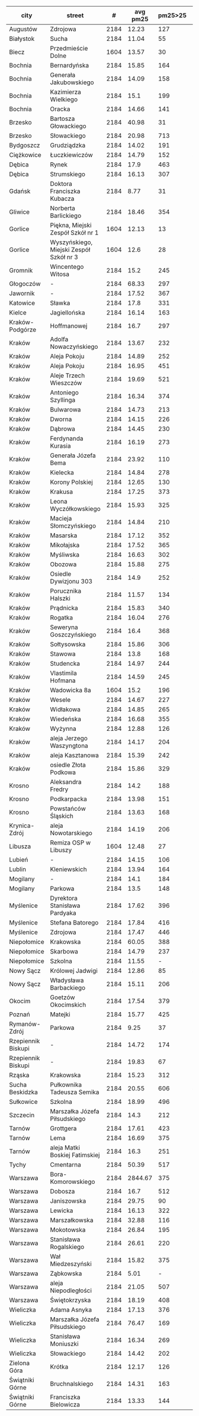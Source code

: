 city|street|#|avg pm25|pm25>25|pm25>50|pm25>100|pm25>200|pm25>300|pm25>400|data file
---|---|---|---|---|---|---|---|---|---|---
Augustów|Zdrojowa|2184|12.23|127|7|-|-|-|-|2018.q2
Białystok|Sucha|2184|11.04|55|3|1|-|-|-|2018.q2
Biecz|Przedmieście Dolne|1604|13.57|30|-|-|-|-|-|2018.q2
Bochnia|Bernardyńska|2184|15.85|164|6|2|-|-|-|2018.q2
Bochnia|Generała Jakubowskiego|2184|14.09|158|-|-|-|-|-|2018.q2
Bochnia|Kazimierza Wielkiego|2184|15.1|199|5|-|-|-|-|2018.q2
Bochnia|Oracka|2184|14.66|141|2|-|-|-|-|2018.q2
Brzesko|Bartosza Głowackiego|2184|40.98|31|19|8|-|-|-|2018.q2
Brzesko|Słowackiego|2184|20.98|713|22|-|-|-|-|2018.q2
Bydgoszcz|Grudziądzka|2184|14.02|191|29|1|-|-|-|2018.q2
Ciężkowice|Łuczkiewiczów|2184|14.79|152|4|-|-|-|-|2018.q2
Dębica|Rynek|2184|17.9|463|20|-|-|-|-|2018.q2
Dębica|Strumskiego|2184|16.13|307|17|-|-|-|-|2018.q2
Gdańsk|Doktora Franciszka Kubacza|2184|8.77|31|2|-|-|-|-|2018.q2
Gliwice|Norberta Barlickiego|2184|18.46|354|12|3|-|-|-|2018.q2
Gorlice|Piękna, Miejski Zespół Szkół nr 1|1604|12.13|13|-|-|-|-|-|2018.q2
Gorlice|Wyszyńskiego, Miejski Zespół Szkół nr 3|1604|12.6|28|1|-|-|-|-|2018.q2
Gromnik|Wincentego Witosa|2184|15.2|245|2|-|-|-|-|2018.q2
Głogoczów|-|2184|68.33|297|212|130|35|9|-|2018.q2
Jawornik|-|2184|17.52|367|10|-|-|-|-|2018.q2
Katowice|Sławka|2184|17.8|331|10|-|-|-|-|2018.q2
Kielce|Jagiellońska|2184|16.14|163|20|5|-|-|-|2018.q2
Kraków-Podgórze|Hoffmanowej|2184|16.7|297|17|-|-|-|-|2018.q2
Kraków|Adolfa Nowaczyńskiego|2184|13.67|232|6|-|-|-|-|2018.q2
Kraków|Aleja Pokoju|2184|14.89|252|6|-|-|-|-|2018.q2
Kraków|Aleja Pokoju|2184|16.95|451|19|-|-|-|-|2018.q2
Kraków|Aleje Trzech Wieszczów|2184|19.69|521|17|-|-|-|-|2018.q2
Kraków|Antoniego Szyllinga|2184|16.34|374|15|-|-|-|-|2018.q2
Kraków|Bulwarowa|2184|14.73|213|23|1|-|-|-|2018.q2
Kraków|Dworna|2184|14.15|226|2|-|-|-|-|2018.q2
Kraków|Dąbrowa|2184|14.45|230|5|-|-|-|-|2018.q2
Kraków|Ferdynanda Kurasia|2184|16.19|273|18|-|-|-|-|2018.q2
Kraków|Generała Józefa Bema|2184|23.92|110|16|-|-|-|-|2018.q2
Kraków|Kielecka|2184|14.84|278|8|-|-|-|-|2018.q2
Kraków|Korony Polskiej|2184|12.65|130|3|-|-|-|-|2018.q2
Kraków|Krakusa|2184|17.25|373|10|-|-|-|-|2018.q2
Kraków|Leona Wyczółkowskiego|2184|15.93|325|6|-|-|-|-|2018.q2
Kraków|Macieja Słomczyńskiego|2184|14.84|210|6|-|-|-|-|2018.q2
Kraków|Masarska|2184|17.12|352|13|-|-|-|-|2018.q2
Kraków|Mikołajska|2184|17.52|365|9|1|-|-|-|2018.q2
Kraków|Myśliwska|2184|16.63|302|11|-|-|-|-|2018.q2
Kraków|Obozowa|2184|15.88|275|11|2|-|-|-|2018.q2
Kraków|Osiedle Dywizjonu 303|2184|14.9|252|4|-|-|-|-|2018.q2
Kraków|Porucznika Halszki|2184|11.57|134|9|-|-|-|-|2018.q2
Kraków|Prądnicka|2184|15.83|340|8|-|-|-|-|2018.q2
Kraków|Rogatka|2184|16.04|276|14|2|1|-|-|2018.q2
Kraków|Seweryna Goszczyńskiego|2184|16.4|368|20|-|-|-|-|2018.q2
Kraków|Sołtysowska|2184|15.86|306|5|-|-|-|-|2018.q2
Kraków|Stawowa|2184|13.8|168|1|-|-|-|-|2018.q2
Kraków|Studencka|2184|14.97|244|6|-|-|-|-|2018.q2
Kraków|Vlastimila Hofmana|2184|14.59|245|6|-|-|-|-|2018.q2
Kraków|Wadowicka 8a|1604|15.2|196|-|-|-|-|-|2018.q2
Kraków|Wesele|2184|14.67|227|8|-|-|-|-|2018.q2
Kraków|Widłakowa|2184|14.85|265|7|-|-|-|-|2018.q2
Kraków|Wiedeńska|2184|16.68|355|12|-|-|-|-|2018.q2
Kraków|Wyżynna|2184|12.88|126|-|-|-|-|-|2018.q2
Kraków|aleja Jerzego Waszyngtona|2184|14.17|204|-|-|-|-|-|2018.q2
Kraków|aleja Kasztanowa|2184|15.39|242|8|-|-|-|-|2018.q2
Kraków|osiedle Złota Podkowa|2184|15.86|329|6|-|-|-|-|2018.q2
Krosno|Aleksandra Fredry|2184|14.2|188|20|-|-|-|-|2018.q2
Krosno|Podkarpacka|2184|13.98|151|6|-|-|-|-|2018.q2
Krosno|Powstańców Śląskich|2184|13.63|168|18|-|-|-|-|2018.q2
Krynica-Zdrój|aleja Nowotarskiego|2184|14.19|206|2|-|-|-|-|2018.q2
Libusza|Remiza OSP w Libuszy|1604|12.48|27|-|-|-|-|-|2018.q2
Lubień|-|2184|14.15|106|2|-|-|-|-|2018.q2
Lublin|Kleniewskich|2184|13.94|164|10|1|-|-|-|2018.q2
Mogilany|-|2184|14.1|184|-|-|-|-|-|2018.q2
Mogilany|Parkowa|2184|13.5|148|-|-|-|-|-|2018.q2
Myślenice|Dyrektora Stanisława Pardyaka|2184|17.62|396|15|2|-|-|-|2018.q2
Myślenice|Stefana Batorego|2184|17.84|416|24|3|-|-|-|2018.q2
Myślenice|Zdrojowa|2184|17.47|446|12|-|-|-|-|2018.q2
Niepołomice|Krakowska|2184|60.05|388|271|105|4|-|-|2018.q2
Niepołomice|Skarbowa|2184|14.79|237|11|-|-|-|-|2018.q2
Niepołomice|Szkolna|2184|11.55|-|-|-|-|-|-|2018.q2
Nowy Sącz|Królowej Jadwigi|2184|12.86|85|4|-|-|-|-|2018.q2
Nowy Sącz|Władysława Barbackiego|2184|15.11|206|25|-|-|-|-|2018.q2
Okocim|Goetzów Okocimskich|2184|17.54|379|15|-|-|-|-|2018.q2
Poznań|Matejki|2184|15.77|425|10|-|-|-|-|2018.q2
Rymanów-Zdrój|Parkowa|2184|9.25|37|1|-|-|-|-|2018.q2
Rzepiennik Biskupi|-|2184|14.72|174|1|-|-|-|-|2018.q2
Rzepiennik Biskupi|-|2184|19.83|67|19|11|-|-|-|2018.q2
Rząska|Krakowska|2184|15.23|312|21|3|-|-|-|2018.q2
Sucha Beskidzka|Pułkownika Tadeusza Semika|2184|20.55|606|40|2|-|-|-|2018.q2
Sułkowice|Szkolna|2184|18.99|496|50|9|-|-|-|2018.q2
Szczecin|Marszałka Józefa Piłsudskiego|2184|14.3|212|2|-|-|-|-|2018.q2
Tarnów|Grottgera|2184|17.61|423|16|1|-|-|-|2018.q2
Tarnów|Lema|2184|16.69|375|8|-|-|-|-|2018.q2
Tarnów|aleja Matki Boskiej Fatimskiej|2184|16.3|251|17|-|-|-|-|2018.q2
Tychy|Cmentarna|2184|50.39|517|303|119|35|7|-|2018.q2
Warszawa|Bora-Komorowskiego|2184|2844.67|375|375|375|375|375|375|2018.q2
Warszawa|Dobosza|2184|16.7|512|13|-|-|-|-|2018.q2
Warszawa|Janiszowska|2184|29.75|90|16|-|-|-|-|2018.q2
Warszawa|Lewicka|2184|16.13|322|-|-|-|-|-|2018.q2
Warszawa|Marszałkowska|2184|32.88|116|37|6|-|-|-|2018.q2
Warszawa|Mokotowska|2184|26.84|195|4|1|1|1|-|2018.q2
Warszawa|Stanisława Rogalskiego|2184|26.61|220|17|-|-|-|-|2018.q2
Warszawa|Wał Miedzeszyński|2184|15.82|375|30|-|-|-|-|2018.q2
Warszawa|Ząbkowska|2184|5.01|-|-|-|-|-|-|2018.q2
Warszawa|aleja Niepodległości|2184|21.05|507|31|1|-|-|-|2018.q2
Warszawa|Świętokrzyska|2184|18.19|408|1|-|-|-|-|2018.q2
Wieliczka|Adama Asnyka|2184|17.13|376|19|3|1|-|-|2018.q2
Wieliczka|Marszałka Józefa Piłsudskiego|2184|76.47|169|129|65|1|-|-|2018.q2
Wieliczka|Stanisława Moniuszki|2184|16.34|269|8|-|-|-|-|2018.q2
Wieliczka|Słowackiego|2184|14.42|202|5|1|-|-|-|2018.q2
Zielona Góra|Krótka|2184|12.17|126|3|-|-|-|-|2018.q2
Świątniki Górne|Bruchnalskiego|2184|14.31|163|-|-|-|-|-|2018.q2
Świątniki Górne|Franciszka Bielowicza|2184|13.33|144|-|-|-|-|-|2018.q2
